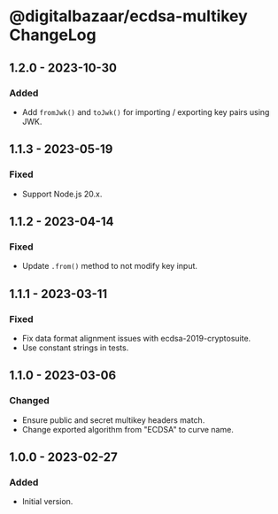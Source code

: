 # @digitalbazaar/ecdsa-multikey ChangeLog

## 1.2.0 - 2023-10-30

### Added
- Add `fromJwk()` and `toJwk()` for importing / exporting key pairs using JWK.

## 1.1.3 - 2023-05-19

### Fixed
- Support Node.js 20.x.

## 1.1.2 - 2023-04-14

### Fixed
- Update `.from()` method to not modify key input.

## 1.1.1 - 2023-03-11

### Fixed
- Fix data format alignment issues with ecdsa-2019-cryptosuite.
- Use constant strings in tests.

## 1.1.0 - 2023-03-06

### Changed
- Ensure public and secret multikey headers match.
- Change exported algorithm from "ECDSA" to curve name.

## 1.0.0 - 2023-02-27

### Added
- Initial version.
